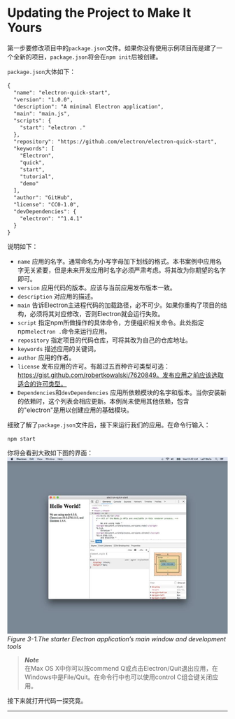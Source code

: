 # Updating the Project to Make It Yours
第一步要修改项目中的`package.json`文件。如果你没有使用示例项目而是建了一个全新的项目，`package.json`将会在`npm init`后被创建。

`package.json`大体如下：
```
{
  "name": "electron-quick-start",
  "version": "1.0.0",
  "description": "A minimal Electron application",
  "main": "main.js",
  "scripts": {
    "start": "electron ."
  },
  "repository": "https://github.com/electron/electron-quick-start",
  "keywords": [
    "Electron",
    "quick",
    "start",
    "tutorial",
    "demo"
  ],
  "author": "GitHub",
  "license": "CC0-1.0",
  "devDependencies": {
    "electron": "^1.4.1"
  }
}
```
说明如下：
* `name` 应用的名字。通常命名为小写字母加下划线的格式。本书案例中应用名字无关紧要，但是未来开发应用时名字必须严肃考虑。将其改为你期望的名字即可。
* `version` 应用代码的版本。应该与当前应用发布版本一致。
* `description` 对应用的描述。
* `main` 告诉Electron主进程代码的加载路径，必不可少。如果你重构了项目的结构，必须将其对应修改，否则Electron就会运行失败。
* `script` 指定npm所做操作的具体命令，方便组织相关命令。此处指定npm`electron .`命令来运行应用。
* `repository` 指定项目的代码仓库，可将其改为自己的仓库地址。
* `keywords` 描述应用的关键词。
* `author` 应用的作者。
* `license` 发布应用的许可。有超过五百种许可类型可选：https://gist.github.com/robertkowalski/7620849。发布应用之前应该选取适合的许可类型。
* `Dependencies`和`devDependencies` 应用所依赖模块的名字和版本。当你安装新的依赖时，这个列表会相应更新。本例尚未使用其他依赖，包含的"electron"是用以创建应用的基础模块。

细致了解了`package.json`文件后，接下来运行我们的应用。在命令行输入：

```
npm start
```
你将会看到大致如下图的界面：
![3.1](https://github.com/Housz/Electron-From-Beginner-to-Pro/blob/master/imgs/3.1.jpg)     
*Figure 3-1.The starter Electron application’s main window and development tools*   

> ***Note***    
> 在Max OS X中你可以按commend Q或点击Electron/Quit退出应用，在Windows中是File/Quit。在命令行中也可以使用control C组合键关闭应用。

接下来就打开代码一探究竟。

------
